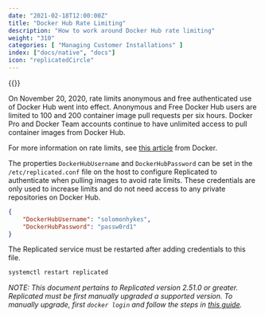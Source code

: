 ```yaml
---
date: "2021-02-18T12:00:00Z"
title: "Docker Hub Rate Limiting"
description: "How to work around Docker Hub rate limiting"
weight: "310"
categories: [ "Managing Customer Installations" ]
index: ["docs/native", "docs"]
icon: "replicatedCircle"
---
```


{{<legacynotice name="native">}}

On November 20, 2020, rate limits anonymous and free authenticated use of Docker Hub went into effect. Anonymous and Free Docker Hub users are limited to 100 and 200 container image pull requests per six hours. Docker Pro and Docker Team accounts continue to have unlimited access to pull container images from Docker Hub.

For more information on rate limits, see [this article](https://www.docker.com/increase-rate-limits) from Docker.

The properties `DockerHubUsername` and `DockerHubPassword` can be set in the `/etc/replicated.conf` file on the host to configure Replicated to authenticate when pulling images to avoid rate limits. These credentials are only used to increase limits and do not need access to any private repositories on Docker Hub.

```json
{
    "DockerHubUsername": "solomonhykes",
    "DockerHubPassword": "passw0rd1"
}
```

The Replicated service must be restarted after adding credentials to this file.

```bash
systemctl restart replicated
```

*NOTE: This document pertains to Replicated version 2.51.0 or greater. Replicated must be first manually upgraded a supported version. To manually upgrade, first `docker login` and follow the steps in [this guide](/docs/native/customer-installations/upgrading/).*
